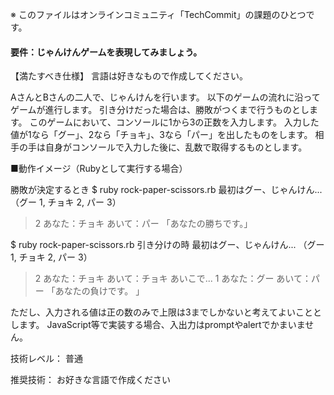※ このファイルはオンラインコミュニティ「TechCommit」の課題のひとつです。

#### 要件：じゃんけんゲームを表現してみましょう。 
【満たすべき仕様】 
言語は好きなもので作成してください。

AさんとBさんの二人で、じゃんけんを行います。 
以下のゲームの流れに沿ってゲームが進行します。 
引き分けだった場合は、勝敗がつくまで行うものとします。 
このゲームにおいて、コンソールに1から3の正数を入力します。 
入力した値が1なら「グー」、2なら「チョキ」、3なら「パー」を出したものをします。 
相手の手は自身がコンソールで入力した後に、乱数で取得するものとします。

■動作イメージ（Rubyとして実行する場合）

勝敗が決定するとき 
$ ruby rock-paper-scissors.rb 
最初はグー、じゃんけん... 
（グー 1, チョキ 2, パー 3） 
> 2 
あなた：チョキ 
あいて：パー 
「あなたの勝ちです。」

$ ruby rock-paper-scissors.rb 
引き分けの時 
最初はグー、じゃんけん... 
（グー 1, チョキ 2, パー 3） 
> 2 
あなた：チョキ 
あいて：チョキ 
あいこで... 
>1 
あなた：グー 
あいて：パー 
「あなたの負けです。 」

ただし、入力される値は正の数のみで上限は3までしかないと考えてよいこととします。 
JavaScript等で実装する場合、入出力はpromptやalertでかまいません。

技術レベル： 普通

推奨技術： お好きな言語で作成ください
